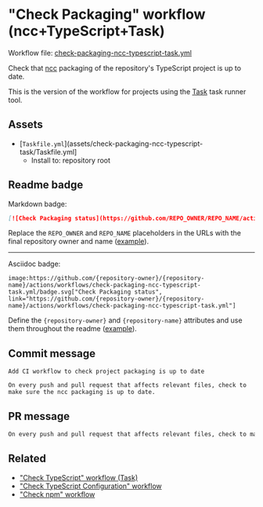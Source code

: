 # "Check Packaging" workflow (ncc+TypeScript+Task)

Workflow file: [check-packaging-ncc-typescript-task.yml](check-packaging-ncc-typescript-task.yml)

Check that [ncc](https://github.com/vercel/ncc) packaging of the repository's TypeScript project is up to date.

This is the version of the workflow for projects using the [Task](https://taskfile.dev/#/) task runner tool.

## Assets

- [`Taskfile.yml`](assets/check-packaging-ncc-typescript-task/Taskfile.yml]
  - Install to: repository root

## Readme badge

Markdown badge:

```markdown
[![Check Packaging status](https://github.com/REPO_OWNER/REPO_NAME/actions/workflows/check-packaging-ncc-typescript-task.yml/badge.svg)](https://github.com/REPO_OWNER/REPO_NAME/actions/workflows/check-packaging-ncc-typescript-task.yml)
```

Replace the `REPO_OWNER` and `REPO_NAME` placeholders in the URLs with the final repository owner and name ([example](https://raw.githubusercontent.com/arduino-libraries/ArduinoIoTCloud/master/README.md)).

---

Asciidoc badge:

```adoc
image:https://github.com/{repository-owner}/{repository-name}/actions/workflows/check-packaging-ncc-typescript-task.yml/badge.svg["Check Packaging status", link="https://github.com/{repository-owner}/{repository-name}/actions/workflows/check-packaging-ncc-typescript-task.yml"]
```

Define the `{repository-owner}` and `{repository-name}` attributes and use them throughout the readme ([example](https://raw.githubusercontent.com/arduino-libraries/WiFiNINA/master/README.adoc)).

## Commit message

```
Add CI workflow to check project packaging is up to date

On every push and pull request that affects relevant files, check to make sure the ncc packaging is up to date.
```

## PR message

```markdown
On every push and pull request that affects relevant files, check to make sure the [ncc](https://github.com/vercel/ncc) packaging is up to date.
```

## Related

- ["Check TypeScript" workflow (Task)](check-typescript-task.md)
- ["Check TypeScript Configuration" workflow](check-tsconfig.md)
- ["Check npm" workflow](check-npm.md)
